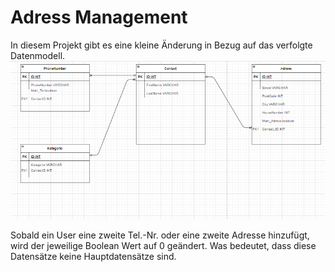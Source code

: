 # Adress Management

In diesem Projekt gibt es eine kleine Änderung in Bezug auf das verfolgte Datenmodell.
![Datenmodell](https://github.com/denisepostl/NEWAdressContactProject/blob/main/datamodel/datamodel_new.png)

Sobald ein User eine zweite Tel.-Nr. oder eine zweite Adresse hinzufügt, wird der jeweilige Boolean Wert auf 0 geändert. Was bedeutet, dass diese Datensätze
keine Hauptdatensätze sind.

